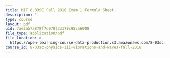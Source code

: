 ```yaml
---
title: MIT 8.03SC Fall 2016 Exam 1 Formula Sheet
description: ''
type: course
layout: pdf
uid: 7ae2a57a878f7d978f33179c983a6008
file_type: application/pdf
file_location: >-
  https://open-learning-course-data-production.s3.amazonaws.com/8-03sc-physics-iii-vibrations-and-waves-fall-2016/7ae2a57a878f7d978f33179c983a6008_MIT8_03SCF16_Exam2_Formula.pdf
course_id: 8-03sc-physics-iii-vibrations-and-waves-fall-2016
---
```

